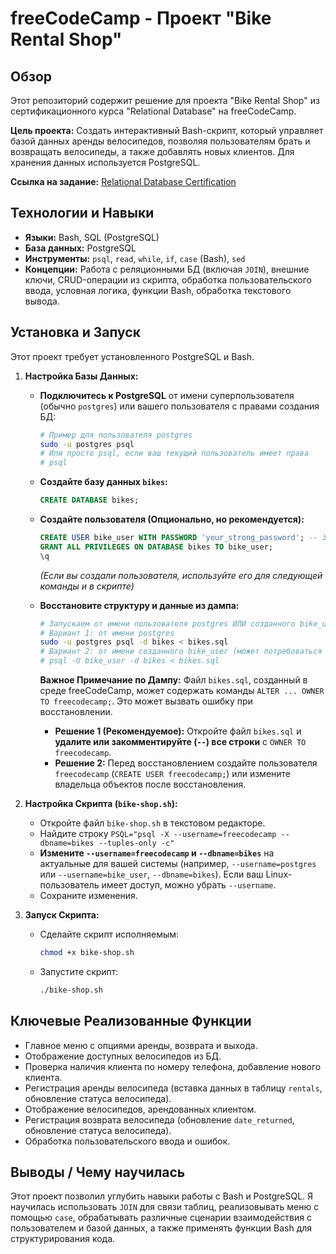 # freeCodeCamp - Проект "Bike Rental Shop"

## Обзор

Этот репозиторий содержит решение для проекта "Bike Rental Shop" из сертификационного курса "Relational Database" на freeCodeCamp.

**Цель проекта:** Создать интерактивный Bash-скрипт, который управляет базой данных аренды велосипедов, позволяя пользователям брать и возвращать велосипеды, а также добавлять новых клиентов. Для хранения данных используется PostgreSQL.

**Ссылка на задание:** [Relational Database Certification](https://www.freecodecamp.org/learn/relational-database/)

## Технологии и Навыки

*   **Языки:** Bash, SQL (PostgreSQL)
*   **База данных:** PostgreSQL
*   **Инструменты:** `psql`, `read`, `while`, `if`, `case` (Bash), `sed`
*   **Концепции:** Работа с реляционными БД (включая `JOIN`), внешние ключи, CRUD-операции из скрипта, обработка пользовательского ввода, условная логика, функции Bash, обработка текстового вывода.

## Установка и Запуск

Этот проект требует установленного PostgreSQL и Bash.

1.  **Настройка Базы Данных:**

    *   **Подключитесь к PostgreSQL** от имени суперпользователя (обычно `postgres`) или вашего пользователя с правами создания БД:
        ```bash
        # Пример для пользователя postgres
        sudo -u postgres psql
        # Или просто psql, если ваш текущий пользователь имеет права
        # psql
        ```

    *   **Создайте базу данных `bikes`:**
        ```sql
        CREATE DATABASE bikes;
        ```

    *   **Создайте пользователя (Опционально, но рекомендуется):**
        ```sql
        CREATE USER bike_user WITH PASSWORD 'your_strong_password'; -- Замените пароль!
        GRANT ALL PRIVILEGES ON DATABASE bikes TO bike_user;
        \q
        ```
        *(Если вы создали пользователя, используйте его для следующей команды и в скрипте)*

    *   **Восстановите структуру и данные из дампа:**
        ```bash
        # Запускаем от имени пользователя postgres ИЛИ созданного bike_user
        # Вариант 1: от имени postgres
        sudo -u postgres psql -d bikes < bikes.sql
        # Вариант 2: от имени созданного bike_user (может потребоваться ввод пароля)
        # psql -U bike_user -d bikes < bikes.sql
        ```
        **Важное Примечание по Дампу:** Файл `bikes.sql`, созданный в среде freeCodeCamp, может содержать команды `ALTER ... OWNER TO freecodecamp;`. Это может вызвать ошибку при восстановлении.
        *   **Решение 1 (Рекомендуемое):** Откройте файл `bikes.sql` и **удалите или закомментируйте (`--`) все строки** с `OWNER TO freecodecamp`.
        *   **Решение 2:** Перед восстановлением создайте пользователя `freecodecamp` (`CREATE USER freecodecamp;`) или измените владельца объектов после восстановления.

2.  **Настройка Скрипта (`bike-shop.sh`):**

    *   Откройте файл `bike-shop.sh` в текстовом редакторе.
    *   Найдите строку `PSQL="psql -X --username=freecodecamp --dbname=bikes --tuples-only -c"`
    *   **Измените `--username=freecodecamp` и `--dbname=bikes`** на актуальные для вашей системы (например, `--username=postgres` или `--username=bike_user`, `--dbname=bikes`). Если ваш Linux-пользователь имеет доступ, можно убрать `--username`.
    *   Сохраните изменения.

3.  **Запуск Скрипта:**
    *   Сделайте скрипт исполняемым:
        ```bash
        chmod +x bike-shop.sh
        ```
    *   Запустите скрипт:
        ```bash
        ./bike-shop.sh
        ```

## Ключевые Реализованные Функции

*   Главное меню с опциями аренды, возврата и выхода.
*   Отображение доступных велосипедов из БД.
*   Проверка наличия клиента по номеру телефона, добавление нового клиента.
*   Регистрация аренды велосипеда (вставка данных в таблицу `rentals`, обновление статуса велосипеда).
*   Отображение велосипедов, арендованных клиентом.
*   Регистрация возврата велосипеда (обновление `date_returned`, обновление статуса велосипеда).
*   Обработка пользовательского ввода и ошибок.

## Выводы / Чему научилась

Этот проект позволил углубить навыки работы с Bash и PostgreSQL. Я научилась использовать `JOIN` для связи таблиц, реализовывать меню с помощью `case`, обрабатывать различные сценарии взаимодействия с пользователем и базой данных, а также применять функции Bash для структурирования кода.
